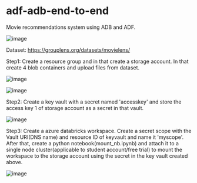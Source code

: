 # adf-adb-end-to-end

Movie recommendations system using ADB and ADF.


![image](https://user-images.githubusercontent.com/66850958/226788005-5cbe5ae4-a936-425a-84fe-3d051dd40dcc.png)



Dataset: https://grouplens.org/datasets/movielens/

Step1: Create a resource group and in that create a storage account. In that create 4 blob containers and upload files from dataset.


![image](https://user-images.githubusercontent.com/66850958/226775841-cfb68752-76bd-4241-be5e-cfb628f5ad04.png)


![image](https://user-images.githubusercontent.com/66850958/226775983-1412c4d4-88ad-485b-8173-498005148e3f.png)


Step2: Create a key vault with a secret named 'accesskey' and store the access key 1 of storage account as a secret in that vault.


![image](https://user-images.githubusercontent.com/66850958/226776038-ed7cce88-4b03-4917-a5ad-ac209561e268.png)


Step3: Create a azure databricks workspace. Create a secret scope with the Vault URI(DNS name) and resource ID of keyvault and name it 'myscope'. 
After that, create a python notebook(mount_nb.ipynb) and attach it to a single node cluster(applicable to student account/free trial) to mount the workspace to the storage account using the secret in the key vault created above.


![image](https://user-images.githubusercontent.com/66850958/226776463-103bea1b-cf92-4153-89d5-e27c86e98570.png)












